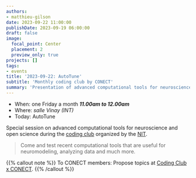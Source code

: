 ```yaml
---
authors:
- matthieu-gilson
date: 2023-09-22 11:00:00
publishDate: 2023-09-19 06:00:00
draft: false
image:
  focal_point: Center
  placement: 2
  preview_only: true
projects: []
tags:
- events
title: '2023-09-22: AutoTune'
subtitle: 'Monthly coding club by CONECT'
summary: 'Presentation of advanced computational tools for neuroscience and open science'
---
```


* When: one Friday a month ***11.00am to 12.00am*** 
* Where: _salle Vinay (INT)_
* Today: AutoTune

Special session on advanced computational tools for neuroscience and open science during the [coding club](https://framateam.org/int-marseille/channels/coding-club) organized by the [NIT](https://www.int.univ-amu.fr/plateformes/nit).

> Come and test recent computational tools that are useful for neuromodeling, analyzing data and much more.

{{% callout note %}}
To CONECT members: Propose topics at [Coding Club x CONECT](https://amubox.univ-amu.fr/f/1359219652).
{{% /callout %}}
